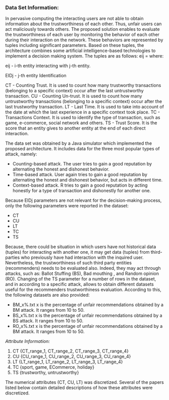 ### Data Set Information:

In pervasive computing the interacting users are not able to obtain information about the trustworthiness of each other. Thus, unfair users can act maliciously towards others. The proposed solution enables to evaluate the trustworthiness of each user by monitoring the behavior of each other during their interaction on the network. These behaviors are represented by tuples including significant parameters. Based on these tuples, the architecture combines some artificial intelligence-based technologies to implement a decision making system.
The tuples are as follows:
eij =
where:

eij - i-th entity interacting with j-th entity.

EIDj - j-th entity Identification

CT - Counting Trust. It is used to count how many trustworthy transactions (belonging to a specific context) occur after the last untrustworthy transaction.
CU - Counting Un-trust. It is used to count how many untrustworthy transactions (belonging to a specific context) occur after the last trustworthy transaction.
LT - Last Time. It is used to take into account of the date at which the last experience in a specific context took place.
TC - Transactions Context. It is used to identify the type of transaction, such as game, e-commerce, social network and others.
TS - Trust Score. It is the score that an entity gives to another entity at the end of each direct interaction.


The data set was obtained by a Java simulator which implemented the proposed architecture.
It includes data for the three most popular types of attack, namely:
- Counting-based attack. The user tries to gain a good reputation by alternating the honest and dishonest behavior.
- Time-based attack. User again tries to gain a good reputation by alternating the honest and dishonest behavior, but acts in different time.
- Context-based attack. R tries to gain a good reputation by acting honestly for a type of transaction and dishonestly for another one.

Because EIDj parameters are not relevant for the decision-making process, only the following parameters were reported in the dataset:
- CT
- CU
- LT
- TC
- TS

Because, there could be situation in which users have not historical data (tuples) for interacting with another one, it may get data (tuples) from third-parties who previously have had interaction with the inquired user.
Nevertheless, the trustworthiness of such third party entities (recommenders) needs to be evaluated also. Indeed, they may act through attacks, such as: Ballot Stuffing (BS), Bad mouthing , and Random opinion (RO).
Changing of the TS parameter for a number of rows in the dataset, and in according to a specific attack, allows to obtain different datasets useful for the recommenders trustworthiness evaluation.
According to this, the following datasets are also provided:
- BM_x%.txt x is the percentage of unfair recommendations obtained by a BM attack. It ranges from 10 to 50.
- BS_x%.txt x is the percentage of unfair recommendations obtained by a BS attack. It ranges from 10 to 50.
- RO_x%.txt x is the percentage of unfair recommendations obtained by a BM attack. It ranges from 10 to 50.



_Attribute Information:_

1. CT {CT_range_1, CT_range_2, CT_range_3, CT_range_4}
2. CU {CU_range_1, CU_range_2, CU_range_3, CU_range_4}
3. LT {LT_range_1, LT_range_2, LT_range_3, LT_range_4}
4. TC {sport, game, ECommerce, holiday}
5. TS {trustworthy, untrustworthy}

The numerical attributes (CT, CU, LT) was discretized.
Several of the papers listed below contain detailed descriptions of how these attributes were discretized.
